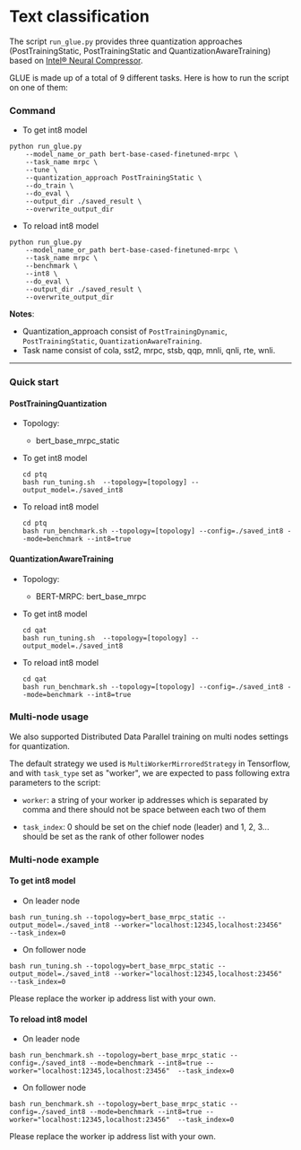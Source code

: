 # Text classification

The script `run_glue.py` provides three quantization approaches (PostTrainingStatic, PostTrainingStatic and QuantizationAwareTraining) based on [Intel® Neural Compressor](https://github.com/intel/neural-compressor).

GLUE is made up of a total of 9 different tasks. Here is how to run the script on one of them:
### Command

 - To get int8 model

```
python run_glue.py     
    --model_name_or_path bert-base-cased-finetuned-mrpc \
    --task_name mrpc \     
    --tune \     
    --quantization_approach PostTrainingStatic \     
    --do_train \     
    --do_eval \     
    --output_dir ./saved_result \  
    --overwrite_output_dir
```
 - To reload int8 model

```
python run_glue.py     
    --model_name_or_path bert-base-cased-finetuned-mrpc \
    --task_name mrpc \     
    --benchmark \
    --int8 \
    --do_eval \     
    --output_dir ./saved_result \  
    --overwrite_output_dir
```

**Notes**: 
 - Quantization_approach consist of `PostTrainingDynamic`, `PostTrainingStatic`, `QuantizationAwareTraining`.
 - Task name consist of cola, sst2, mrpc, stsb, qqp, mnli, qnli, rte, wnli.


------------------------------------------------------
### Quick start

#### PostTrainingQuantization
 - Topology: 
    - bert_base_mrpc_static

 - To get int8 model

    ```
    cd ptq
    bash run_tuning.sh  --topology=[topology] --output_model=./saved_int8
    ```

 - To reload int8 model

    ```
    cd ptq
    bash run_benchmark.sh --topology=[topology] --config=./saved_int8 --mode=benchmark --int8=true
    ```

#### QuantizationAwareTraining

- Topology: 
    - BERT-MRPC: bert_base_mrpc

 - To get int8 model

    ```
    cd qat
    bash run_tuning.sh  --topology=[topology] --output_model=./saved_int8
    ```

 - To reload int8 model

    ```
    cd qat
    bash run_benchmark.sh --topology=[topology] --config=./saved_int8 --mode=benchmark --int8=true
    ```

### Multi-node usage

We also supported Distributed Data Parallel training on multi nodes settings for quantization.

The default strategy we used is `MultiWorkerMirroredStrategy` in Tensorflow, and with `task_type` set as "worker", we are expected to pass following extra parameters to the script:

* `worker`: a string of your worker ip addresses which is separated by comma and there should not be space between each two of them

* `task_index`: 0 should be set on the chief node (leader) and 1, 2, 3... should be set as the rank of other follower nodes

### Multi-node example

#### To get int8 model

* On leader node

```
bash run_tuning.sh --topology=bert_base_mrpc_static --output_model=./saved_int8 --worker="localhost:12345,localhost:23456"  --task_index=0
```

* On follower node

```
bash run_tuning.sh --topology=bert_base_mrpc_static --output_model=./saved_int8 --worker="localhost:12345,localhost:23456"  --task_index=0
```

Please replace the worker ip address list with your own.

#### To reload int8 model

* On leader node

```
bash run_benchmark.sh --topology=bert_base_mrpc_static --config=./saved_int8 --mode=benchmark --int8=true --worker="localhost:12345,localhost:23456"  --task_index=0
```

* On follower node

```
bash run_benchmark.sh --topology=bert_base_mrpc_static --config=./saved_int8 --mode=benchmark --int8=true --worker="localhost:12345,localhost:23456"  --task_index=0
```

Please replace the worker ip address list with your own.




